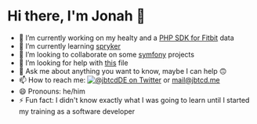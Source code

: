 # Hi there, I'm Jonah 👋

- 🔭 I’m currently working on my healty and a [PHP SDK for Fitbit](https://github.com/jbtcd/fitbit-sdk-php) data
- 🌱 I’m currently learning [spryker](https://github.com/spryker)
- 👯 I’m looking to collaborate on some [symfony](https://github.com/symfony) projects
- 🤔 I’m looking for help with [this](README.md) file
- 💬 Ask me about anything you want to know, maybe I can help 🙃
- 📫 How to reach me: [![@jbtcdDE on Twitter](http://img.shields.io/badge/twitter-%40jbtcdDE-blue.svg?style=flat)](https://twitter.com/jbtcdDE) or [mail@jbtcd.me](mailto:mail@jbtcd.me)
- 😄 Pronouns: he/him
- ⚡ Fun fact: I didn't know exactly what I was going to learn until I started my training as a software developer
